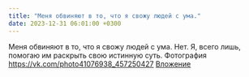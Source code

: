 ```yaml
---
title: "Меня обвиняют в то, что я свожу людей с ума."
date: 2023-12-31 06:01:00 +0300
---
```


Меня обвиняют в то, что я свожу людей с ума.
Нет.
Я, всего лишь, помогаю им раскрыть свою истинную суть.
Фотография
<a class="vk-attach" href="https://vk.com/photo41076938_457250427">https://vk.com/photo41076938_457250427</a>
<a class="vk-attach" href="https://vk.com/photo41076938_457250427">Вложение</a>
